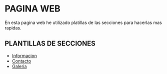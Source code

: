 # PAGINA WEB

En esta pagina web he utilizado platillas de las secciones para hacerlas mas rapidas.

## PLANTILLAS DE SECCIONES

- [Informacion](https://pagedone.io/blocks/marketing/about-us-section)
- [Contacto](https://flowbite.com/blocks/marketing/contact/)
- [Galeria](https://flowbite.com/docs/components/gallery/)
